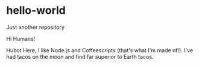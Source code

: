 # hello-world
Just another repository

Hi Humans!

Hubot Here, I like Node.js and Coffeescripts (that's what I'm made of!).
I've had tacos on the moon and find far superior to Earth tacos.
